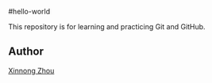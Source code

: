 #hello-world

This repository is for learning and practicing Git and GitHub. 

## Author
 [Xinnong Zhou](https://github.com/github/xinnongzhou)